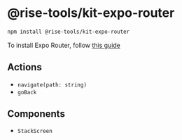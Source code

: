 # @rise-tools/kit-expo-router

```sh
npm install @rise-tools/kit-expo-router
```

To install Expo Router, follow [this guide](https://docs.expo.dev/router/installation/)

## Actions

- `navigate(path: string)`
- `goBack`

## Components

- `StackScreen`
